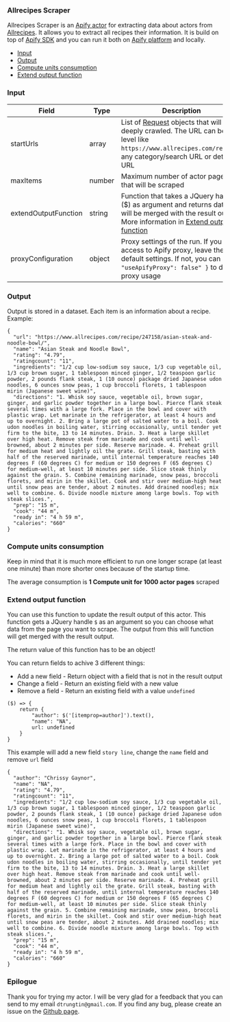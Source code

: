 ### Allrecipes Scraper

Allrecipes Scraper is an [Apify actor](https://apify.com/actors) for extracting data about actors from [Allrecipes](https://www.allrecipes.com/recipes). It allows you to extract all recipes their information. It is build on top of [Apify SDK](https://sdk.apify.com/) and you can run it both on [Apify platform](https://my.apify.com) and locally.

- [Input](#input)
- [Output](#output)
- [Compute units consumption](#compute-units-consumption)
- [Extend output function](#extend-output-function)

### Input

| Field | Type | Description | Default value
| ----- | ---- | ----------- | -------------|
| startUrls | array | List of [Request](https://sdk.apify.com/docs/api/request#docsNav) objects that will be deeply crawled. The URL can be top level like `https://www.allrecipes.com/recipes`, any category/search URL or detail URL | `[{ "url": "https://www.allrecipes.com/recipe/50644" }]`|
| maxItems | number | Maximum number of actor pages that will be scraped | all found |
| extendOutputFunction | string | Function that takes a JQuery handle ($) as argument and returns data that will be merged with the result output. More information in [Extend output function](#extend-output-function) | |
| proxyConfiguration | object | Proxy settings of the run. If you have access to Apify proxy, leave the default settings. If not, you can set `{ "useApifyProxy": false" }` to disable proxy usage | `{ "useApifyProxy": true }`|

### Output

Output is stored in a dataset. Each item is an information about a recipe. Example:

```
{
  "url": "https://www.allrecipes.com/recipe/247158/asian-steak-and-noodle-bowl/",
  "name": "Asian Steak and Noodle Bowl",
  "rating": "4.79",
  "ratingcount": "11",
  "ingredients": "1/2 cup low-sodium soy sauce, 1/3 cup vegetable oil, 1/3 cup brown sugar, 1 tablespoon minced ginger, 1/2 teaspoon garlic powder, 2 pounds flank steak, 1 (10 ounce) package dried Japanese udon noodles, 6 ounces snow peas, 1 cup broccoli florets, 1 tablespoon mirin (Japanese sweet wine)",
  "directions": "1. Whisk soy sauce, vegetable oil, brown sugar, ginger, and garlic powder together in a large bowl. Pierce flank steak several times with a large fork. Place in the bowl and cover with plastic wrap. Let marinate in the refrigerator, at least 4 hours and up to overnight. 2. Bring a large pot of salted water to a boil. Cook udon noodles in boiling water, stirring occasionally, until tender yet firm to the bite, 13 to 14 minutes. Drain. 3. Heat a large skillet over high heat. Remove steak from marinade and cook until well-browned, about 2 minutes per side. Reserve marinade. 4. Preheat grill for medium heat and lightly oil the grate. Grill steak, basting with half of the reserved marinade, until internal temperature reaches 140 degrees F (60 degrees C) for medium or 150 degrees F (65 degrees C) for medium-well, at least 10 minutes per side. Slice steak thinly against the grain. 5. Combine remaining marinade, snow peas, broccoli florets, and mirin in the skillet. Cook and stir over medium-high heat until snow peas are tender, about 2 minutes. Add drained noodles; mix well to combine. 6. Divide noodle mixture among large bowls. Top with steak slices.",
  "prep": "15 m",
  "cook": "44 m",
  "ready in": "4 h 59 m",
  "calories": "660"
}
```

### Compute units consumption
Keep in mind that it is much more efficient to run one longer scrape (at least one minute) than more shorter ones because of the startup time.

The average consumption is **1 Compute unit for 1000 actor pages** scraped

### Extend output function

You can use this function to update the result output of this actor. This function gets a JQuery handle `$` as an argument so you can choose what data from the page you want to scrape. The output from this will function will get merged with the result output.

The return value of this function has to be an object!

You can return fields to achive 3 different things:
- Add a new field - Return object with a field that is not in the result output
- Change a field - Return an existing field with a new value
- Remove a field - Return an existing field with a value `undefined`


```
($) => {
    return {
        "author": $('[itemprop=author]').text(),
        "name": "NA",
        url: undefined
    }
}
```
This example will add a new field `story line`, change the `name` field and remove `url` field
```
{
  "author": "Chrissy Gaynor",
  "name": "NA",
  "rating": "4.79",
  "ratingcount": "11",
  "ingredients": "1/2 cup low-sodium soy sauce, 1/3 cup vegetable oil, 1/3 cup brown sugar, 1 tablespoon minced ginger, 1/2 teaspoon garlic powder, 2 pounds flank steak, 1 (10 ounce) package dried Japanese udon noodles, 6 ounces snow peas, 1 cup broccoli florets, 1 tablespoon mirin (Japanese sweet wine)",
  "directions": "1. Whisk soy sauce, vegetable oil, brown sugar, ginger, and garlic powder together in a large bowl. Pierce flank steak several times with a large fork. Place in the bowl and cover with plastic wrap. Let marinate in the refrigerator, at least 4 hours and up to overnight. 2. Bring a large pot of salted water to a boil. Cook udon noodles in boiling water, stirring occasionally, until tender yet firm to the bite, 13 to 14 minutes. Drain. 3. Heat a large skillet over high heat. Remove steak from marinade and cook until well-browned, about 2 minutes per side. Reserve marinade. 4. Preheat grill for medium heat and lightly oil the grate. Grill steak, basting with half of the reserved marinade, until internal temperature reaches 140 degrees F (60 degrees C) for medium or 150 degrees F (65 degrees C) for medium-well, at least 10 minutes per side. Slice steak thinly against the grain. 5. Combine remaining marinade, snow peas, broccoli florets, and mirin in the skillet. Cook and stir over medium-high heat until snow peas are tender, about 2 minutes. Add drained noodles; mix well to combine. 6. Divide noodle mixture among large bowls. Top with steak slices.",
  "prep": "15 m",
  "cook": "44 m",
  "ready in": "4 h 59 m",
  "calories": "660"
}
```

### Epilogue
Thank you for trying my actor. I will be very glad for a feedback that you can send to my email `dtrungtin@gmail.com`. If you find any bug, please create an issue on the [Github page](https://github.com/dtrungtin/allrecipes-scraper).